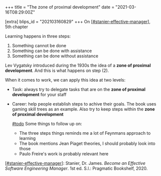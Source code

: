 +++
title = "The zone of proximal development"
date = "2021-03-16T08:29:00Z"

[extra]
blips_id = "202103160829"
+++
On [[#stanier-effective-manager](/blips/tags/stanier-effective-manager)], 5th chapter

Learning happens in three steps:
1. Something cannot be done
2. Something can be done with assistance
3. Something can be done without assistance

Lev Vygatsky introduced during the 1930s the idea of a **zone of proximal development**. And this is what happens on step (2).

When it comes to work, we can apply this idea at two levels:
- Task: always try to delegate tasks that are on the **zone of proximal development** for your staff
- Career: help people establish steps to achive their goals. The book uses gaming skill trees as an example. Also try to keep steps within the **zone of proximal development**

	[#todo](/blips/tags/todo) Some things to follow up on:
	- The three steps things reminds me a lot of Feynmans approach to learning
	- The book mentions Jean Piaget theories, I should probably look into those
	- Paulo Freire's work is probably relevant here

[[#stanier-effective-manager](/blips/tags/stanier-effective-manager)]: Stanier, Dr. James. _Become an Effective Software Engineering Manager_. 1st ed. S.l.: Pragmatic Bookshelf, 2020.
